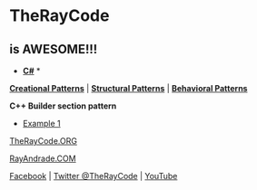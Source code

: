 # TheRayCode
## is AWESOME!!!

* **[C#](../README.md)** * 

**[Creational Patterns](../../Creational/README.md)** | **[Structural Patterns](../../Structural/README.md)** | **[Behavioral Patterns](../../Behavioral/README.md)**


**C++ Builder section pattern**

* [Example 1](./BR1/README.md)


[TheRayCode.ORG](https://www.TheRayCode.org)

[RayAndrade.COM](https://www.RayAndrade.com)


[Facebook](https://www.facebook.com/TheRayCode/) | [Twitter @TheRayCode](https://www.twitter.com/TheRayCode/) | [YouTube](https://www.youtube.com/AndradeRay/)

